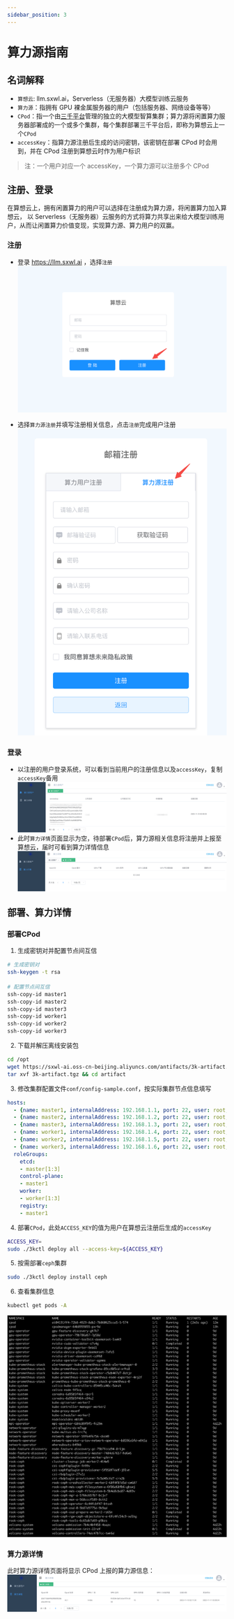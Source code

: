```yaml
---
sidebar_position: 3
---
```


# 算力源指南

## 名词解释
- `算想云`: llm.sxwl.ai，Serverless（无服务器）大模型训练云服务
- `算力源`：指拥有 GPU 裸金属服务器的用户（包括服务器、网络设备等等）
- `CPod`：指一个由[三千平台](../3k/index.md)管理的独立的大模型智算集群；算力源将闲置算力服务器部署成的一个或多个集群，每个集群部署三千平台后，即称为算想云上一个`CPod`
- `accessKey`：指算力源注册后生成的访问密钥，该密钥在部署 CPod 时会用到，并在 CPod 注册到算想云时作为用户标识
> 注：一个用户对应一个 accessKey，一个算力源可以注册多个 CPod

## 注册、登录
在算想云上，拥有闲置算力的用户可以选择在注册成为算力源，将闲置算力加入算想云， 以 Serverless（无服务器）云服务的方式将算力共享出来给大模型训练用户，从而让闲置算力价值变现，实现算力源、算力用户的双赢。

### 注册
- 登录 https://llm.sxwl.ai ，选择`注册`
![登录算想云](../images/login.png)

- 选择`算力源注册`并填写注册相关信息，点击`注册`完成用户注册
![注册算力源](../images/register.png)

### 登录
- 以注册的用户登录系统，可以看到当前用户的注册信息以及`accessKey`，复制`accessKey`备用
![算力源信息](../images/user_info.png)
- 此时`算力详情`页面显示为空，待部署`CPod`后，算力源相关信息将注册并上报至算想云，届时可看到算力详情信息
![算力源详情](../images/cps_info.png)

## 部署、算力详情
### 部署CPod
1. 生成密钥对并配置节点间互信
```bash
# 生成密钥对
ssh-keygen -t rsa

# 配置节点间互信
ssh-copy-id master1
ssh-copy-id master2
ssh-copy-id master3
ssh-copy-id worker1
ssh-copy-id worker2
ssh-copy-id worker3
```

2. 下载并解压离线安装包
```bash
cd /opt
wget https://sxwl-ai.oss-cn-beijing.aliyuncs.com/antifacts/3k-artifact.tgz
tar xvf 3k-artifact.tgz && cd artifact
```

3. 修改集群配置文件`conf/config-sample.conf`，按实际集群节点信息填写
```yaml
hosts:
  - {name: master1, internalAddress: 192.168.1.1, port: 22, user: root, privateKeyPath: "/root/.ssh/id_rsa"}
  - {name: master2, internalAddress: 192.168.1.2, port: 22, user: root, privateKeyPath: "/root/.ssh/id_rsa"}
  - {name: master3, internalAddress: 192.168.1.3, port: 22, user: root, privateKeyPath: "/root/.ssh/id_rsa"}
  - {name: worker1, internalAddress: 192.168.1.4, port: 22, user: root, privateKeyPath: "/root/.ssh/id_rsa"}
  - {name: worker2, internalAddress: 192.168.1.5, port: 22, user: root, privateKeyPath: "/root/.ssh/id_rsa"}
  - {name: worker3, internalAddress: 192.168.1.6, port: 22, user: root, privateKeyPath: "/root/.ssh/id_rsa"}
  roleGroups:
    etcd:
    - master[1:3]
    control-plane:
    - master1
    worker:
    - worker[1:3]
    registry:
    - master1
```

4. 部署`CPod`，此处`ACCESS_KEY`的值为用户在算想云注册后生成的`accessKey`
```bash
ACCESS_KEY=
sudo ./3kctl deploy all --access-key=${ACCESS_KEY}
```

5. 按需部署`ceph`集群
```bash
sudo ./3kctl deploy install ceph
```

6. 查看集群信息
```bash
kubectl get pods -A
```
![集群状态](../images/cpod_status.png)

### 算力源详情
此时算力源详情页面将显示 CPod 上报的算力源信息：
![算力源详情2](../images/cps_info2.png)